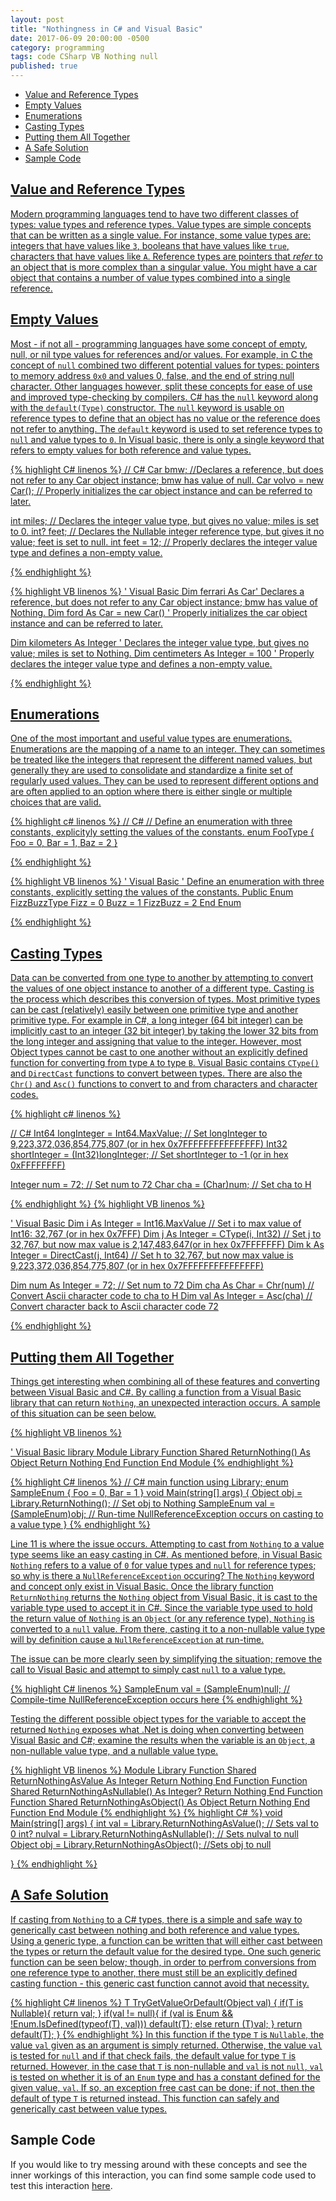 ```yaml
---
layout: post
title: "Nothingness in C# and Visual Basic"
date: 2017-06-09 20:00:00 -0500
category: programming
tags: code CSharp VB Nothing null
published: true
---
```


* [Value and Reference Types](#value-and-reference-types)
* [Empty Values](#empty-values)
* [Enumerations](#enumerations)
* [Casting Types](#casting-types)
* [Putting them All Together](#putting-them-all-together)
* [A Safe Solution](#a-safe-solution)
* [Sample Code](#sample-code)

<a href="#value-and-reference-types"/>

Value and Reference Types
-------------------------
Modern programming languages tend to have two different classes of types: value types and reference types. Value types are simple concepts that can be written as a single value. For instance, some value types are: integers that have values like `3`, booleans that have values like `true`, characters that have values like `A`. Reference types are pointers that _refer_ to an object that is more complex than a singular value. You might have a car object that contains a number of value types combined into a single reference.

<a href="#empty-values"/>

Empty Values
------------
Most - if not all - programming languages have some concept of empty, null, or nil type values for references and/or values. For example, in C the concept of `null` combined two different potential values for types: pointers to memory address `0x0` and values 0, false, and the end of string null character. Other languages however, split these concepts for ease of use and improved type-checking by compilers. C# has the `null` keyword along with the `default(Type)` constructor. The `null` keyword is usable on reference types to define that an object has no value or the reference does not refer to anything. The `default` keyword is used to set reference types to `null` and value types to `0`. In Visual basic, there is only a single keyword that refers to empty values for both reference and value types.

{% highlight C# linenos %}
// C#
Car bmw; //Declares a reference, but does not refer to any Car object instance; bmw has value of null.
Car volvo = new Car(); // Properly initializes the car object instance and can be referred to later.

int miles; // Declares the integer value type, but gives no value; miles is set to 0.
int? feet; // Declares the Nullable integer reference type, but gives it no value; feet is set to null.
int feet = 12; // Properly declares the integer value type and defines a non-empty value.  
	
{% endhighlight %}

{% highlight VB linenos %}
' Visual Basic
Dim ferrari As Car' Declares a reference, but does not refer to any Car object instance; bmw has value of Nothing.
Dim ford As Car = new Car() ' Properly initializes the car object instance and can be referred to later.

Dim kilometers As Integer ' Declares the integer value type, but gives no value; miles is set to Nothing.
Dim centimeters As Integer = 100 ' Properly declares the integer value type and defines a non-empty value.  

{% endhighlight %}

<a href="#enumerations"/>

Enumerations
------------
One of the most important and useful value types are enumerations. Enumerations are the mapping of a name to an integer. They can sometimes be treated like the integers that represent the different named values, but generally they are used to consolidate and standardize a finite set of regularly used values. They can be used to represent different options and are often applied to an option where there is either single or multiple choices that are valid.

{% highlight c# linenos %}
// C#
// Define an enumeration with three constants, explicityly setting the values of the constants.
enum FooType
{
	Foo = 0,
	Bar = 1,
	Baz = 2
} 
	
{% endhighlight %}

{% highlight VB linenos %}
' Visual Basic
' Define an enumeration with three constants, explicitly setting the values of the constants.
Public Enum FizzBuzzType
	Fizz = 0
	Buzz = 1
	FizzBuzz = 2
End Enum

{% endhighlight %}
<a href="#casting-types"/>

Casting Types
-------------
Data can be converted from one type to another by attempting to convert the values of one object instance to another of a different type. Casting is the process which describes this conversion of types. Most primitive types can be cast (relatively) easily between one primitive type and another primitive type. For example in C#, a long integer (64 bit integer) can be implicitly cast to an integer (32 bit integer) by taking the lower 32 bits from the long integer and assigning that value to the integer. However, most Object types cannot be cast to one another without an explicitly defined function for converting from type `A` to type `B`. Visual Basic contains `CType()` and `DirectCast` functions to convert between types. There are also the `Chr()` and `Asc()` functions to convert to and from characters and character codes.

{% highlight c# linenos %}

// C#
Int64 longInteger = Int64.MaxValue; // Set longInteger to 9,223,372,036,854,775,807 (or in hex 0x7FFFFFFFFFFFFFFF)
Int32 shortInteger = (Int32)longInteger; // Set shortInteger to -1 (or in hex 0xFFFFFFFF)

Integer num = 72; // Set num to 72
Char cha = (Char)num; // Set cha to H

{% endhighlight %}
{% highlight VB linenos %}

' Visual Basic
Dim i As Integer = Int16.MaxValue // Set i to max value of Int16: 32,767 (or in hex 0x7FFF)
Dim j As Integer = CType(i, Int32) // Set j to 32,767, but now max value is 2,147,483,647(or in hex 0x7FFFFFFF)
Dim k As Integer = DirectCast(j, Int64)	// Set h to 32,767, but now max value is 9,223,372,036,854,775,807 (or in hex 0x7FFFFFFFFFFFFFFF)

Dim num As Integer = 72; // Set num to 72
Dim cha As Char = Chr(num) // Convert Ascii character code to cha to H
Dim val As Integer = Asc(cha) // Convert character back to Ascii character code 72

{% endhighlight %}

<a href="#putting-them-all-together"/>

Putting them All Together
-------------------------
Things get interesting when combining all of these features and converting between Visual Basic and C#. By calling a function from a Visual Basic library that can return `Nothing`, an unexpected interaction occurs. A sample of this situation can be seen below.

{% highlight VB linenos %}

' Visual Basic library
Module Library
	Function Shared ReturnNothing() As Object
		Return Nothing
	End Function
End Module
{% endhighlight %}

{% highlight C# linenos %}
// C# main function
using Library;
enum SampleEnum
{
	Foo = 0,
	Bar = 1
}
void Main(string[] args)
{
	Object obj = Library.ReturnNothing(); // Set obj to Nothing
	SampleEnum val = (SampleEnum)obj; // Run-time NullReferenceException occurs on casting to a value type
}
{% endhighlight %}

Line 11 is where the issue occurs. Attempting to cast from `Nothing` to a value type seems like an easy casting in C#. As mentioned before, in Visual Basic `Nothing` refers to a value of `0` for value types and `null` for reference types; so why is there a `NullReferenceException` occuring? The `Nothing` keyword and concept only exist in Visual Basic. Once the library function `ReturnNothing` returns the `Nothing` object from Visual Basic, it is cast to the variable type used to accept it in C#. Since the variable type used to hold the return value of `Nothing` is an `Object` (or any reference type), `Nothing` is converted to a `null` value. From there, casting it to a non-nullable value type will by definition cause a `NullReferenceException` at run-time.

The issue can be more clearly seen by simplifying the situation; remove the call to Visual Basic and attempt to simply cast `null` to a value type.

{% highlight C# linenos %}
SampleEnum val = (SampleEnum)null; // Compile-time NullReferenceException occurs here
{% endhighlight %}

Testing the different possible object types for the variable to accept the returned `Nothing` exposes what .Net is doing when converting between Visual Basic and C#; examine the results when the variable is an `Object`, a non-nullable value type, and a nullable value type.

{% highlight VB linenos %}
Module Library
	Function Shared ReturnNothingAsValue As Integer
		Return Nothing
	End Function
	Function Shared ReturnNothingAsNullable() As Integer?
		Return Nothing
	End Function
	Function Shared ReturnNothingAsObject() As Object
		Return Nothing
	End Function
End Module
{% endhighlight %}
{% highlight C# %}
void Main(string[] args)
{
	int val = Library.ReturnNothingAsValue(); // Sets val to 0
	int? nulval = Library.ReturnNothingAsNullable(); // Sets nulval to null
	Object obj = Library.ReturnNothingAsObject(); //Sets obj to null

}
{% endhighlight %}

<a href="#a-safe-solution"/>

A Safe Solution
---------------
If casting from `Nothing` to a C# types, there is a simple and safe way to generically cast between nothing and both reference and value types. Using a generic type, a function can be written that will either cast between the types or return the default value for the desired type. One such generic function can be seen below; though, in order to perfrom conversions from one reference type to another, there must still be an explicitly defined casting function - this generic cast function cannot avoid that necessity.

{% highlight C# linenos %}
T TryGetValueOrDefault<T>(Object val) {
	if(T is Nullable){
		return val;
	}
	if(val != null){
	 	if (val is Enum && !Enum.IsDefined(typeof(T), val)))
	 		default(T);
		else 
			return (T)val;
	}
	return default(T);
}
{% endhighlight %}
In this function if the type `T` is `Nullable`, the value `val` given as an argument is simply returned. Otherwise, the value `val` is tested for `null` and if that check fails, the default value for type `T` is returned. However, in the case that `T` is non-nullable and `val` is not `null`, `val` is tested on whether it is of an `Enum` type and has a constant defined for the given value, `val`. If so, an exception free cast can be done; if not, then the default of type `T` is returned instead. This function can safely and generically cast between value types.

<a href="#sample-code"></a>

Sample Code
-----------
If you would like to try messing around with these concepts and see the inner workings of this interaction, you can find some sample code used to test this interaction [here](https://github.com/abborg/blogpost-code/tree/master/6-9-17-CS-vs-VB). 